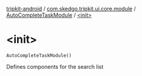 [tripkit-android](../../index.md) / [com.skedgo.tripkit.ui.core.module](../index.md) / [AutoCompleteTaskModule](index.md) / [&lt;init&gt;](./-init-.md)

# &lt;init&gt;

`AutoCompleteTaskModule()`

Defines components for the search list

